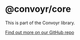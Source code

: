 # @convoyr/core

This is part of the Convoyr library.

[Find out more on our GitHub repo](https://github.com/jscutlery/convoyr)
